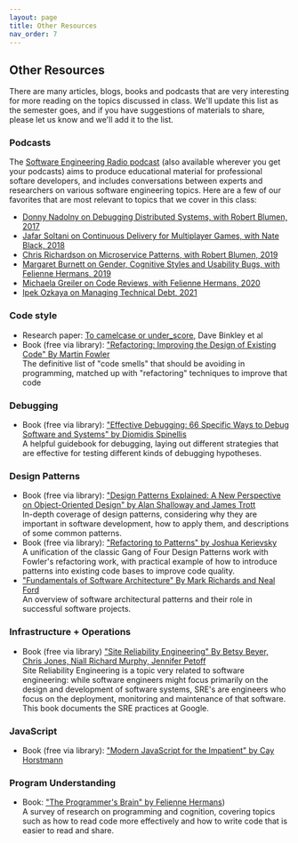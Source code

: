 ```yaml
---
layout: page
title: Other Resources
nav_order: 7
---
```


## Other Resources

There are many articles, blogs, books and podcasts that are very interesting for more reading on the topics discussed in class. We'll update this list as the semester goes, and if you have suggestions of materials to share, please let us know and we'll add it to the list.

### Podcasts
The [Software Engineering Radio podcast](https://www.se-radio.net) (also available wherever you get your podcasts) aims to produce educational material for professional softare developers, and includes conversations between experts and researchers on various software engineering topics. Here are a few of our favorites that are most relevant to topics that we cover in this class:
* [Donny Nadolny on Debugging Distributed Systems, with Robert Blumen, 2017](https://www.se-radio.net/2017/02/se-radio-episode-282-donny-nadolny-on-debugging-distributed-systems/)
* [Jafar Soltani on Continuous Delivery for Multiplayer Games, with Nate Black, 2018](https://www.se-radio.net/2018/09/se-radio-episode-339-jafar-soltani-on-continuous-delivery-for-multiplayer-games/)
* [Chris Richardson on Microservice Patterns, with Robert Blumen, 2019](https://www.se-radio.net/2019/06/episode-370-chris-richardson-on-microservice-patterns/)
* [Margaret Burnett on Gender, Cognitive Styles and Usability Bugs, with Felienne Hermans, 2019](https://www.se-radio.net/2019/09/episode-380-margaret-burnett-on-gender-cognitive-styles-usability-bugs/)
* [Michaela Greiler on Code Reviews, with Felienne Hermans, 2020](https://www.se-radio.net/2020/02/episode-400-michaela-greiler-on-code-reviews/)
* [Ipek Ozkaya on Managing Technical Debt, 2021](https://www.se-radio.net/2021/10/episode-481-ipek-ozkaya-on-managing-technical-debt/)

### Code style

* Research paper: [To camelcase or under_score](https://ieeexplore.ieee.org/document/5090039), Dave Binkley et al
* Book (free via library): ["Refactoring: Improving the Design of Existing Code" By Martin Fowler](https://learning.oreilly.com/library/view/refactoring-improving-the/9780134757681/)<br />
The definitive list of "code smells" that should be avoiding in programming, matched up with "refactoring" techniques to improve that code

### Debugging

* Book (free via library): ["Effective Debugging: 66 Specific Ways to Debug Software and Systems" by Diomidis Spinellis](https://learning.oreilly.com/library/view/effective-debugging-66/9780134394909/)<br />A helpful guidebook for debugging, laying out different strategies that are effective for testing different kinds of debugging hypotheses.


### Design Patterns

* Book (free via library): ["Design Patterns Explained: A New Perspective on Object-Oriented Design" by Alan Shalloway and James Trott](https://learning.oreilly.com/library/view/design-patterns-explained/0201715945/)<br />In-depth coverage of design patterns, considering why they are important in software development, how to apply them, and descriptions of some common patterns.
* Book (free via library): ["Refactoring to Patterns" by Joshua Kerievsky](https://learning.oreilly.com/library/view/refactoring-to-patterns/0321213351/)<br />A unification of the classic Gang of Four Design Patterns work with Fowler's refactoring work, with practical example of how to introduce patterns into existing code bases to improve code quality. 
* ["Fundamentals of Software Architecture" By Mark Richards and Neal Ford](https://learning.oreilly.com/library/view/fundamentals-of-software/9781492043447/)<br />
An overview of software architectural patterns and their role in successful software projects.


### Infrastructure + Operations
* Book (free via library) ["Site Reliability Engineering" By Betsy Beyer, Chris Jones, Niall Richard Murphy, Jennifer Petoff](https://learning.oreilly.com/library/view/site-reliability-engineering/9781491929117/)<br />
    Site Reliability Engineering is a topic very related to software engineering: while software engineers might focus primarily on the design and development of software systems, SRE's are engineers who focus on the deployment, monitoring and maintenance of that software. This book documents the SRE practices at Google.


### JavaScript
* Book (free via library): ["Modern JavaScript for the Impatient" by Cay Horstmann](https://learning.oreilly.com/library/view/modern-javascript-for/9780136502166/)


### Program Understanding
* Book: ["The Programmer's Brain" by Felienne Hermans](https://www.manning.com/books/the-programmers-brain))<br />
  A survey of research on programming and cognition, covering topics such as how to read code more effectively and how to write code that is easier to read and share.
